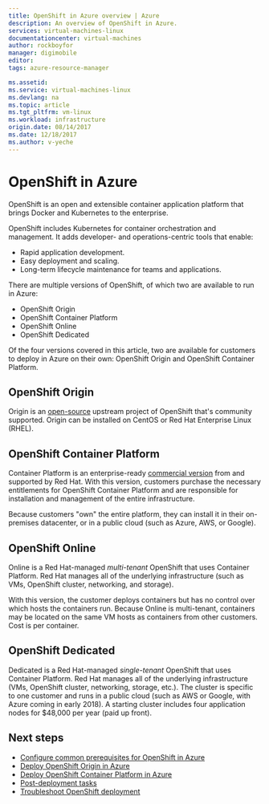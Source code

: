 ```yaml
---
title: OpenShift in Azure overview | Azure
description: An overview of OpenShift in Azure.
services: virtual-machines-linux
documentationcenter: virtual-machines
author: rockboyfor
manager: digimobile
editor: 
tags: azure-resource-manager

ms.assetid: 
ms.service: virtual-machines-linux
ms.devlang: na
ms.topic: article
ms.tgt_pltfrm: vm-linux
ms.workload: infrastructure
origin.date: 08/14/2017
ms.date: 12/18/2017
ms.author: v-yeche
---
```


# OpenShift in Azure

OpenShift is an open and extensible container application platform that brings Docker and Kubernetes to the enterprise.  

OpenShift includes Kubernetes for container orchestration and management. It adds developer- and operations-centric tools that enable:

- Rapid application development.
- Easy deployment and scaling.
- Long-term lifecycle maintenance for teams and applications.

There are multiple versions of OpenShift, of which two are available to run in Azure:

- OpenShift Origin
- OpenShift Container Platform
- OpenShift Online
- OpenShift Dedicated

Of the four versions covered in this article, two are available for customers to deploy in Azure on their own: OpenShift Origin and OpenShift Container Platform.

## OpenShift Origin

Origin is an [open-source](https://www.openshift.org/) upstream project of OpenShift that's community supported. Origin can be installed on CentOS or Red Hat Enterprise Linux (RHEL).

## OpenShift Container Platform

Container Platform is an enterprise-ready [commercial version](https://www.openshift.com) from and supported by Red Hat. With this version, customers purchase the necessary entitlements for OpenShift Container Platform and are responsible for installation and management of the entire infrastructure.

Because customers "own" the entire platform, they can install it in their on-premises datacenter, or in a public cloud (such as Azure, AWS, or Google).

## OpenShift Online

Online is a Red Hat-managed *multi-tenant* OpenShift that uses Container Platform. Red Hat manages all of the underlying infrastructure (such as VMs, OpenShift cluster, networking, and storage). 

With this version, the customer deploys containers but has no control over which hosts the containers run. Because Online is multi-tenant, containers may be located on the same VM hosts as containers from other customers. Cost is per container.

## OpenShift Dedicated

Dedicated is a Red Hat-managed *single-tenant* OpenShift that uses Container Platform. Red Hat manages all of the underlying infrastructure (VMs, OpenShift cluster, networking, storage, etc.). The cluster is specific to one customer and runs in a public cloud (such as AWS or Google, with Azure coming in early 2018). A starting cluster includes four application nodes for $48,000 per year (paid up front).

## Next steps

- [Configure common prerequisites for OpenShift in Azure](./openshift-prerequisites.md)
- [Deploy OpenShift Origin in Azure](./openshift-origin.md)
- [Deploy OpenShift Container Platform in Azure](./openshift-container-platform.md)
- [Post-deployment tasks](./openshift-post-deployment.md)
- [Troubleshoot OpenShift deployment](./openshift-troubleshooting.md)

<!-- Update_Description: update meta properties, update link -->
